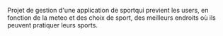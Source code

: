 Projet de gestion d'une application de sportqui previent les users, 
en fonction de la meteo et des choix de sport, des meilleurs endroits 
où ils peuvent pratiquer leurs sports.